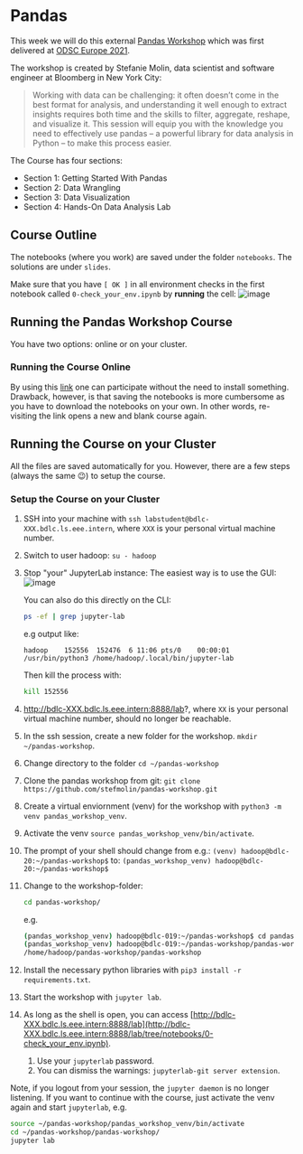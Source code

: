 # Pandas

This week we will do this external [Pandas Workshop](https://github.com/stefmolin/pandas-workshop/tree/main) which was first delivered at [ODSC Europe 2021](https://odsc.com/speakers/introduction-to-data-analysis-using-pandas/).

The workshop is created by Stefanie Molin, data scientist and software engineer at Bloomberg in New York City:

> Working with data can be challenging: it often doesn’t come in the best format for analysis, and understanding it well enough to extract insights requires both time and the skills to filter, aggregate, reshape, and visualize it. This session will equip you with the knowledge you need to effectively use pandas – a powerful library for data analysis in Python – to make this process easier.

The Course has four sections:

- Section 1: Getting Started With Pandas
- Section 2: Data Wrangling
- Section 3: Data Visualization
- Section 4: Hands-On Data Analysis Lab

## Course Outline

The notebooks (where you work) are saved under the folder `notebooks`. The solutions are under `slides`.

Make sure that you have `[ OK ]` in all environment checks in the first notebook called `0-check_your_env.ipynb` by **running** the cell:
![image](https://user-images.githubusercontent.com/646839/159240004-d2c3efb2-40fa-489a-9b95-96063df4f689.png)

## Running the Pandas Workshop Course

You have two options: online or on your cluster.

### Running the Course Online

By using this [link](https://mybinder.org/v2/gh/stefmolin/pandas-workshop/main?urlpath=lab) one can participate without the need to install something. Drawback, however, is that saving the notebooks is more cumbersome as you have to download the notebooks on your own. In other words, re-visiting the link opens a new and blank course again.

## Running the Course on your Cluster

All the files are saved automatically for you. However, there are a few steps (always the same 😉) to setup the course.

### Setup the Course on your Cluster

1. SSH into your machine with `ssh labstudent@bdlc-XXX.bdlc.ls.eee.intern`, where `XXX` is your personal virtual machine number.
<!-- 2. Install the virtual environment package for python: `sudo apt install -y python3-venv` -->
2. Switch to user hadoop: `su - hadoop`
3. Stop "your" JupyterLab instance:
   The easiest way is to use the GUI:
   ![image](https://github.com/user-attachments/assets/6c3d28d2-b56b-485b-a4d1-147f52ae738b)

   You can also do this directly on the CLI:

   ```bash
   ps -ef | grep jupyter-lab
   ```

   e.g output like:

   ```text
   hadoop    152556  152476  6 11:06 pts/0    00:00:01 /usr/bin/python3 /home/hadoop/.local/bin/jupyter-lab
   ```

   Then kill the process with:

   ```bash
   kill 152556
   ```

4. http://bdlc-XXX.bdlc.ls.eee.intern:8888/lab?, where `XX` is your personal virtual machine number, should no longer be reachable.
5. In the ssh session, create a new folder for the workshop. `mkdir ~/pandas-workshop`.
6. Change directory to the folder `cd ~/pandas-workshop`
7. Clone the pandas workshop from git: `git clone https://github.com/stefmolin/pandas-workshop.git`
8. Create a virtual enviornment (venv) for the workshop with `python3 -m venv pandas_workshop_venv`.
9. Activate the venv `source pandas_workshop_venv/bin/activate`.
10. The prompt of your shell should change from e.g.: `(venv) hadoop@bdlc-20:~/pandas-workshop$` to: `(pandas_workshop_venv) hadoop@bdlc-20:~/pandas-workshop$`
11. Change to the workshop-folder:

    ```bash
    cd pandas-workshop/
    ```

    e.g.

    ```bash
    (pandas_workshop_venv) hadoop@bdlc-019:~/pandas-workshop$ cd pandas-workshop/
    (pandas_workshop_venv) hadoop@bdlc-019:~/pandas-workshop/pandas-workshop$ pwd
    /home/hadoop/pandas-workshop/pandas-workshop
    ```

12. Install the necessary python libraries with `pip3 install -r requirements.txt`.
13. Start the workshop with `jupyter lab`.
14. As long as the shell is open, you can access [http://bdlc-XXX.bdlc.ls.eee.intern:8888/lab](http://bdlc-XXX.bdlc.ls.eee.intern:8888/lab/tree/notebooks/0-check_your_env.ipynb).
    1. Use your `jupyterlab` password.
    2. You can dismiss the warnings: `jupyterlab-git server extension`.

Note, if you logout from your session, the `jupyter daemon` is no longer listening. If you want to continue with the course, just activate the venv again and start `jupyterlab`, e.g.

```bash
source ~/pandas-workshop/pandas_workshop_venv/bin/activate
cd ~/pandas-workshop/pandas-workshop/
jupyter lab
```
